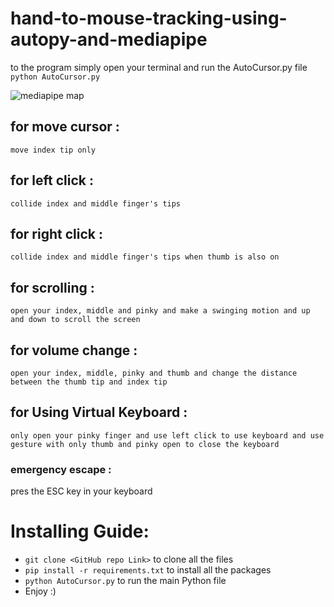 # hand-to-mouse-tracking-using-autopy-and-mediapipe

to the program simply open your terminal and run the AutoCursor.py file
`python AutoCursor.py `

![mediapipe map](https://user-images.githubusercontent.com/70411813/124967141-fc814080-e01b-11eb-8cc3-18da30cff65e.png)

## for move cursor :

    move index tip only

## for left click :

    collide index and middle finger's tips

## for right click :

    collide index and middle finger's tips when thumb is also on

## for scrolling :

    open your index, middle and pinky and make a swinging motion and up and down to scroll the screen

## for volume change :

    open your index, middle, pinky and thumb and change the distance between the thumb tip and index tip

## for Using Virtual Keyboard :

    only open your pinky finger and use left click to use keyboard and use gesture with only thumb and pinky open to close the keyboard

### emergency escape :

pres the ESC key in your keyboard

# Installing Guide:

- `git clone <GitHub repo Link>` to clone all the files
- `pip install -r requirements.txt` to install all the packages
- `python AutoCursor.py` to run the main Python file
- Enjoy :)

